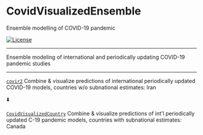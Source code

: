 # CovidVisualizedEnsemble
Ensemble modelling of COVID-19 pandemic

[![License](https://img.shields.io/badge/License-Apache%202.0-blue.svg)](https://opensource.org/licenses/Apache-2.0) 

*****

Ensemble modeling of international and periodically updating COVID-19 pandemic studies 

*****

[`covir2`](https://github.com/pourmalek/covir2) Combine & visualize predictions of international periodically updated COVID-19 models, countries w/o subnational estimates: Iran

:arrow_down:

[`CovidVisualizedCountry`](https://github.com/pourmalek/CovidVisualizedCountry) Combine & visualize predictions of int'l periodically updated C-19 pandemic models, countries with subnational estimates: Canada



